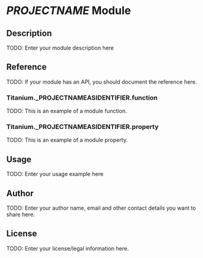 # ___PROJECTNAME___ Module

## Description

TODO: Enter your module description here

## Reference

TODO: If your module has an API, you should document
the reference here.

### Titanium.___PROJECTNAMEASIDENTIFIER__.function

TODO: This is an example of a module function.

### Titanium.___PROJECTNAMEASIDENTIFIER__.property

TODO: This is an example of a module property.

## Usage

TODO: Enter your usage example here

## Author

TODO: Enter your author name, email and other contact
details you want to share here. 

## License

TODO: Enter your license/legal information here.


